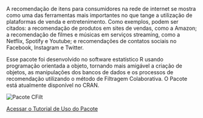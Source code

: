   A recomendação de itens para consumidores na rede de internet se mostra como uma das ferramentas mais importantes no que tange a utilização de plataformas de venda e entretenimento. Como exemplos, podem ser citados: a recomendação de produtos em sites de vendas, como a Amazon; a recomendação de filmes e músicas em serviços streaming, como a Netflix, Spotify e Youtube; e recomendações de contatos sociais no Facebook, Instagram e Twitter.

  Esse pacote foi desenvolvido no software estatístico R usando programação orientada a objeto, tornando mais amigável a criação de objetos, as manipulações dos bancos de dados e os processos de recomendação utilizando o método de Filtragem Colaborativa. O Pacote está atualmente disponível no CRAN.

![Pacote CFilt](https://github.com/thiagoslima21/CFilt/blob/master/simbolo_CFILT-removebg-preview.png)

[Acessar o Tutorial de Uso do Pacote](https://thiagoslima21.github.io/CFilt/Tutorial-Pacote-CFILT.html)

